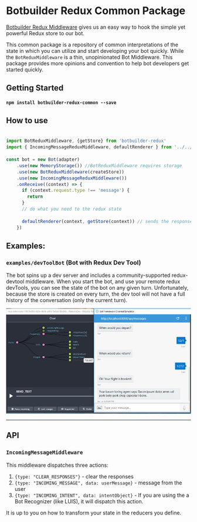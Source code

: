 # Botbuilder Redux Common Package

[Botbuilder Redux Middleware](https://haoluo12.visualstudio.com/botbuilder-redux) gives us an easy way to hook the simple yet powerful Redux store to our bot.

This common package is a repository of common interpretations of the state in which you can utilize and start developing your bot quickly.  While the `BotReduxMiddleware` is a thin, unopinionated Bot Middleware.  This package provides more opinions and convention to help bot developers get started quickly.

## Getting Started

**`npm install botbuilder-redux-common --save`**

## How to use
```js

import BotReduxMiddleware, {getStore} from 'botbuilder-redux'
import { IncomingMessageReduxMiddleware, defaultRenderer } from '../../src'

const bot = new Bot(adapter)
    .use(new MemoryStorage()) //BotReduxMiddleware requires storage
    .use(new BotReduxMiddleware(createStore))
    .use(new IncomingMessageReduxMiddleware())
    .onReceive((context) => {
      if (context.request.type !== 'message') {
        return
      }
      // do what you need to the redux state

      defaultRenderer(context, getStore(context)) // sends the responses to the bot automatically
    })

```

## Examples:

### `examples/devToolBot` (Bot with Redux Dev Tool)
The bot spins up a dev server and includes a community-supported redux-devtool middleware.  When you start the bot, and use your remote redux devTools, you can see the state of the bot on any given turn.  Unfortunately, because the store is created on every turn, the dev tool will not have a full history of the conversation (only the current turn).

![devtools](assets/devtoolsCapture.jpg)

-------------
## API

### `IncomingMessageMiddleware`

This middleware dispatches three actions:
1. `{type: "CLEAR_RESPONSES"}` - clear the responses
2. `{type: "INCOMING_MESSAGE", data: userMessage}` - message from the user
3. `{type: "INCOMING_INTENT", data: intentObject}` - If you are using the a Bot Recognizer (like LUIS), it will dispatch this action.

It is up to you on how to transform your state in the reducers you define.
